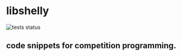 # libshelly
![tests status](https://ci.gitlab.com/projects/4146/status.svg?ref=master)
## code snippets for competition programming.